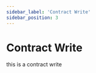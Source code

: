 ```yaml
---
sidebar_label: 'Contract Write'
sidebar_position: 3
---
```


# Contract Write
this is a contract write